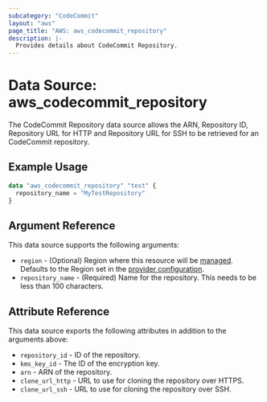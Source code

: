 ```yaml
---
subcategory: "CodeCommit"
layout: "aws"
page_title: "AWS: aws_codecommit_repository"
description: |-
  Provides details about CodeCommit Repository.
---
```


# Data Source: aws_codecommit_repository

The CodeCommit Repository data source allows the ARN, Repository ID, Repository URL for HTTP and Repository URL for SSH to be retrieved for an CodeCommit repository.

## Example Usage

```terraform
data "aws_codecommit_repository" "test" {
  repository_name = "MyTestRepository"
}
```

## Argument Reference

This data source supports the following arguments:

* `region` - (Optional) Region where this resource will be [managed](https://docs.aws.amazon.com/general/latest/gr/rande.html#regional-endpoints). Defaults to the Region set in the [provider configuration](https://registry.terraform.io/providers/hashicorp/aws/latest/docs#aws-configuration-reference).
* `repository_name` - (Required) Name for the repository. This needs to be less than 100 characters.

## Attribute Reference

This data source exports the following attributes in addition to the arguments above:

* `repository_id` - ID of the repository.
* `kms_key_id` - The ID of the encryption key.
* `arn` - ARN of the repository.
* `clone_url_http` - URL to use for cloning the repository over HTTPS.
* `clone_url_ssh` - URL to use for cloning the repository over SSH.
